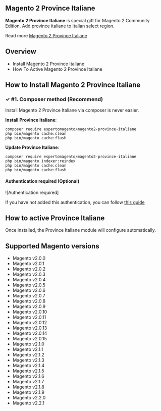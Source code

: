 ## Magento 2 Province Italiane

**Magento 2 Province Italiane** is special gift for Magento 2 Community Edition. 
Add province italiane to Italian select region.

Read more [Magento 2 Province Italiane](https://www.espertomagent.it/shop/estensioni-magento-2/province-italiane-per-magento-2)


## Overview

- Install Magento 2 Province Italiane
- How To Active Magento 2 Province Italiane

## How to Install Magento 2 Province Italiane

### ✓ #1. Composer method (Recommend)
Install Magento 2 Province Italiane via composer is never easier.

**Install Province Italiane**:

```
composer require espertomagento/magento2-province-italiane
php bin/magento cache:clean
php bin/magento cache:flush

```


**Update Province Italiane**:

```
composer require espertomagento/magento2-province-italiane
php bin/magento indexer:reindex
php bin/magento cache:clean
php bin/magento cache:flush

```

#### Authentication required (Optional)

![Authentication required]

If you have not added this authentication, you can follow [this guide](http://devdocs.magento.com/guides/v2.0/install-gde/prereq/connect-auth.html)



## How to active Province Italiane

Once installed, the Province Italiane module will configure automatically.



## Supported Magento versions

- Magento v2.0.0
- Magento v2.0.1
- Magento v2.0.2
- Magento v2.0.3
- Magento v2.0.4
- Magento v2.0.5
- Magento v2.0.6
- Magento v2.0.7
- Magento v2.0.8
- Magento v2.0.9
- Magento v2.0.10
- Magento v2.0.11
- Magento v2.0.12
- Magento v2.0.13
- Magento v2.0.14
- Magento v2.0.15
- Magento v2.1.0
- Magento v2.1.1
- Magento v2.1.2
- Magento v2.1.3
- Magento v2.1.4
- Magento v2.1.5
- Magento v2.1.6
- Magento v2.1.7
- Magento v2.1.8
- Magento v2.1.9
- Magento v2.2.0
- Magento v2.2.1
